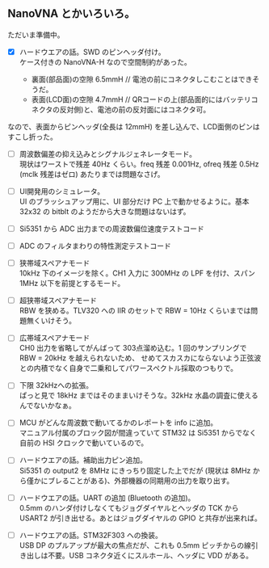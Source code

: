 ## NanoVNA とかいろいろ。

ただいま準備中。


- [x] ハードウエアの話。SWD のピンヘッダ付け。  
  ケース付きの NanoVNA-H なので空間制約があった。

    *  裏面(部品面)の空隙 6.5mmH      //  電池の前にコネクタしこむことはできそうだ。
    *  表面(LCD面)の空隙  4.7mmH      //  QRコードの上(部品面的にはバッテリコネクタの反対側)と、電池の前の反対面にはコネクタ可。

なので、表面からピンヘッダ(全長は 12mmH) を差し込んで、LCD面側のピンはすこし折った。


- [ ] 周波数偏差の抑え込みとシグナルジェネレータモード。  
   現状はワーストで残差 40Hz くらい。freq 残差 0.001Hz, ofreq 残差 0.5Hz (mclk 残差はゼロ) あたりまでは問題なさげ。

- [ ] UI開発用のシミュレータ。  
  UI のブラッシュアップ用に、UI 部分だけ PC 上で動かせるように。基本 32x32 の bitblt のようだから大きな問題はないはず。

- [ ] Si5351 から ADC 出力までの周波数偏位速度テストコード  

- [ ] ADC のフィルタまわりの特性測定テストコード  

- [ ] 狭帯域スペアナモード  
   10kHz 下のイメージを除く。CH1 入力に 300MHz の LPF を付け、スパン 1MHz 以下を前提とするモード。

- [ ] 超狭帯域スペアナモード  
   RBW を狭める。TLV320 への IIR のセットで RBW = 10Hz くらいまでは問題無くいけそう。

- [ ] 広帯域スペアナモード  
   CH0 出力を省略してがんばって 303点溜め込む。1 回のサンプリングで RBW  = 20kHz を越えられないため、
   せめてスカスカにならないよう正弦波との内積でなく自身で二乗和してパワースペクトル採取のつもりで。

- [ ] 下限 32kHzへの拡張。  
  ぱっと見で 18kHz まではそのままいけそうな。32kHz 水晶の調査に使えるんでないかなぁ。

- [ ] MCU がどんな周波数で動いてるかのレポートを info に追加。  
  マニュアル付属のブロック図が間違っていて STM32 は Si5351 からでなく自前の HSI クロックで動いているので。

- [ ] ハードウエアの話。補助出力ピン追加。  
  Si5351 の output2 を 8MHz にきっちり固定した上でだが (現状は 8MHz から僅かにブレることがある)、外部機器の同期用の出力を取り出す。

- [ ] ハードウエアの話。UART の追加 (Bluetooth の追加)。  
  0.5mm のハンダ付けしなくてもジョグダイヤルとヘッダの TCK から USART2 が引き出せる。あとはジョグダイヤルの GPIO と共存が出来れば。		 

- [ ] ハードウエアの話。STM32F303 への換装。  
  USB DP のプルアップが最大の焦点だが、これも 0.5mm ピッチからの線引き出しは不要。USB コネクタ近くにスルホール、ヘッダに VDD がある。


